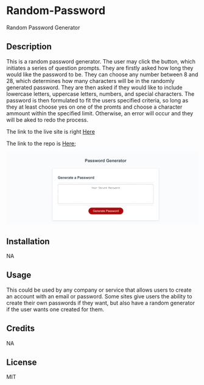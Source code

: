 # Random-Password
Random Password Generator

## Description
This is a random password generator. The user may click the button, which initiates a series of question prompts. They are firstly asked how long they would like the password to be. They can choose any number between 8 and 28, which determines how many characters will be in the randomly generated password. They are then asked if they would like to include lowercase letters, uppercase letters, numbers, and special characters. The password is then formulated to fit the users specified criteria, so long as they at least choose yes on one of the promts and choose a character ammount within the specified limit. Otherwise, an error will occur and they will be aked to redo the process. 



The link to the live site is right [Here](https://dawsonbolen.github.io/Random-Password/)

The link to the repo is [Here](https://github.com/DawsonBolen/Random-Password);

![My Image](random-password-image.jpg)

## Installation
NA

## Usage
This could be used by any company or service that allows users to create an account with an email or password. Some sites give users the ability to create their own passwords if they want, but also have a random generator if the user wants one created for them. 

## Credits
NA

## License
MIT